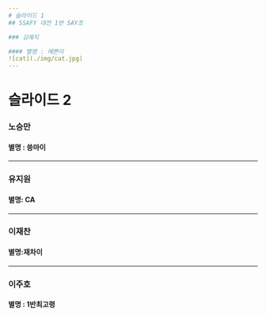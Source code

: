 ```yaml
---
# 슬라이드 1
## SSAFY 대전 1반 SAY조

### 김예지

#### 별명 : 예쁜이
![cat](./img/cat.jpg)
---
```

# 슬라이드 2

### 노승만

#### 별명 : 씅마이

---

### 유지원

#### 별명: CA

---

### 이재찬

#### 별명:재차이

---

### 이주호

#### 별명 : 1반최고령 


